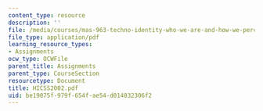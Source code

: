 ```yaml
---
content_type: resource
description: ''
file: /media/courses/mas-963-techno-identity-who-we-are-and-how-we-perceive-ourselves-and-others-spring-2002/be19075f979f654fae54d014832306f2_HICSS2002.pdf
file_type: application/pdf
learning_resource_types:
- Assignments
ocw_type: OCWFile
parent_title: Assignments
parent_type: CourseSection
resourcetype: Document
title: HICSS2002.pdf
uid: be19075f-979f-654f-ae54-d014832306f2
---
```

